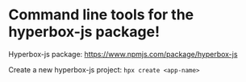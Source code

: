 # Command line tools for the hyperbox-js package!

Hyperbox-js package: https://www.npmjs.com/package/hyperbox-js

Create a new hyperbox-js project: `hpx create <app-name>`